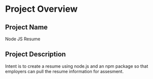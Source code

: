 # Project Overview

## Project Name

Node JS Resume

## Project Description

Intent is to create a resume using node.js and an npm package so that employers can pull the resume information for assesment.

